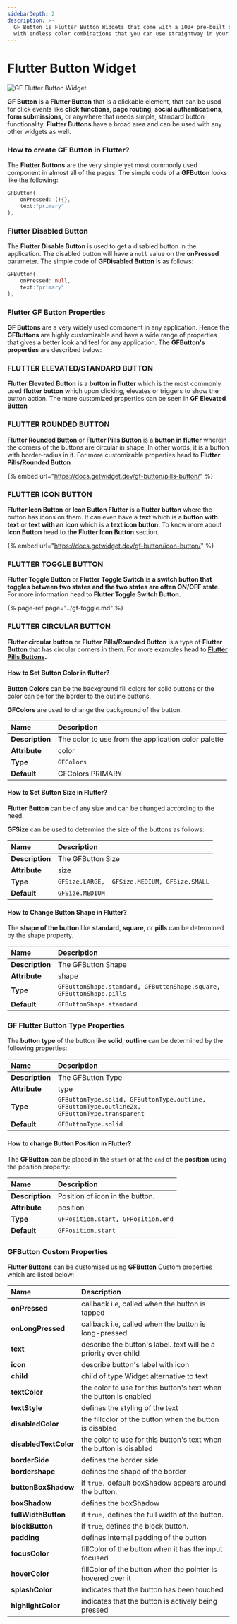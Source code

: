 ```yaml
---
sidebarDepth: 2
description: >-
  GF Button is Flutter Button Widgets that come with a 100+ pre-built button
  with endless color combinations that you can use straightway in your project.
---
```


# Flutter Button Widget

![GF Flutter Button Widget ](https://ik.imagekit.io/ionicfirebaseapp/getwidget/docs/tr:w-800,f-auto/Gw_buttons_E5z1JheN4.png)

**GF Button** is a **Flutter Button** that is a clickable element, that can be used for click events like **click functions, page routing**, **social authentications**, **form submissions,** or anywhere that needs simple, standard button functionality. **Flutter Buttons** have a broad area and can be used with any other widgets as well.

### How to create GF Button in Flutter? 

The **Flutter Buttons** are the very simple yet most commonly used component in almost all of the pages. The simple code of a **GFButton** looks like the following:

```dart
GFButton(
    onPressed: (){},
    text:"primary"
),
```

### Flutter Disabled Button

The **Flutter Disable Button** is used to get a disabled button in the application. The disabled button will have a `null` value on the **onPressed** parameter. The simple code of **GFDisabled Button** is as follows:

```dart
GFButton(                          
    onPressed: null,             
    text:"primary"
),
```

### Flutter GF Button Properties

**GF Buttons** are a very widely used component in any application. Hence the **GFButtons** are highly customizable and have a wide range of properties that gives a better look and feel for any application. The **GFButton's properties** are described below:

### FLUTTER ELEVATED/STANDARD BUTTON 

**Flutter Elevated Button** is a **button in flutter** which is the most commonly used **flutter button** which upon clicking, elevates or triggers to show the button action. The more customized properties can be seen in **GF Elevated Button** 

### FLUTTER ROUNDED BUTTON 

**Flutter Rounded Button** or **Flutter Pills Button** is a **button in flutter** wherein the corners of the buttons are circular in shape. In other words, it is a button with border-radius in it. For more customizable properties head to **Flutter Pills/Rounded Button**

{% embed url="https://docs.getwidget.dev/gf-button/pills-button/" %}

### FLUTTER ICON BUTTON 

**Flutter Icon Button** or **Icon Button Flutter** is a **flutter button** where the button has icons on them. It can even have a **text** which is a **button with text** or **text with an** **icon** which is a **text icon button.** To know more about  **Icon Button** head to **the Flutter Icon Button** section.

{% embed url="https://docs.getwidget.dev/gf-button/icon-button/" %}

### **FLUTTER TOGGLE BUTTON**

**Flutter Toggle Button** or **Flutter Toggle Switch** is ****a **switch button** that toggles between two states and the two states are often **ON/OFF** state**.** For more information head to **Flutter Toggle Switch Button.**

{% page-ref page="../gf-toggle.md" %}

### FLUTTER CIRCULAR BUTTON

**Flutter circular button** or **Flutter Pills/Rounded Button** is a type of **Flutter Button** that has circular corners in them. For more examples head to [**Flutter Pills Buttons**](pills-button.md)**.**

#### How to Set Button Color in flutter? 

**Button** **Colors** can be the background fill colors for solid buttons or the color can be for the border to the outline buttons.

**GFColors** are used to change the background of the button.

| Name | Description |
| :--- | :--- |
| **Description** | The color to use from the application color palette |
| **Attribute** | color |
| **Type** | `GFColors` |
| **Default** | GFColors.PRIMARY |

#### How to Set Button Size in Flutter?

**Flutter** **Button** can be of any size and can be changed according to the need.

**GFSize** can be used to determine the size of the buttons as follows:

| Name | Description |
| :--- | :--- |
| **Description** | The GFButton Size |
| **Attribute** | size |
| **Type** | `GFSize.LARGE,  GFSize.MEDIUM, GFSize.SMALL` |
| **Default** | `GFSize.MEDIUM` |

#### How to Change Button Shape in Flutter?

The **shape of the button** like **standard**, **square**,  or **pills** can be determined by the shape property.

| Name | Description |
| :--- | :--- |
| **Description** | The GFButton Shape |
| **Attribute** | shape |
| **Type** | `GFButtonShape.standard, GFButtonShape.square, GFButtonShape.pills` |
| **Default** | `GFButtonShape.standard`  |

### GF Flutter Button Type Properties

The **button type** of the button like **solid**, **outline** can be determined by the following properties:

| Name | Description |
| :--- | :--- |
| **Description** | The GFButton Type |
| **Attribute** | type |
| **Type** | `GFButtonType.solid, GFButtonType.outline, GFButtonType.outline2x, GFButtonType.transparent` |
| **Default** | `GFButtonType.solid` |

#### How to change Button Position in Flutter?

The **GFButton** can be placed in the `start` or at the `end` of the **position** using the position property:

| Name | Description |
| :--- | :--- |
| **Description** | Position of icon in the button. |
| **Attribute** | position |
| **Type** | `GFPosition.start, GFPosition.end` |
| **Default** | `GFPosition.start` |

### GFButton Custom Properties

**Flutter Buttons** can be customised using **GFButton** Custom properties which are listed below:

| Name | Description |
| :--- | :--- |
| **onPressed** | callback i.e, called when the button is tapped |
| **onLongPressed** | callback i.e, called when the button is long-pressed |
| **text** | describe the button's label. text will be a priority over child |
| **icon** | describe button's label with icon |
| **child** | child of type Widget alternative to text |
| **textColor** | the color to use for this button's text when the button is enabled |
| **textStyle** | defines the styling of the text |
| **disabledColor** | the fillcolor of  the button when the button is disabled |
| **disabledTextColor** | the color to use for this button's text when the button is disabled |
| **borderSide** | defines the border side |
| **bordershape** | defines the shape of the border |
| **buttonBoxShadow** | if `true,` default boxShadow appears around the button. |
| **boxShadow** | defines the boxShadow |
| **fullWidthButton** | if `true,` defines the full width of the button. |
| **blockButton** | if `true`, defines the block button. |
| **padding** | defines internal padding of the button |
| **focusColor** | fillColor of the button when it has the input focused |
| **hoverColor** | fillColor of the button when the pointer is hovered over it |
| **splashColor** | indicates that the button has been touched |
| **highlightColor** | indicates that the button is actively being pressed |

